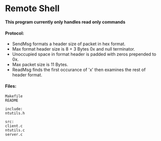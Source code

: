 # Remote Shell

**This program currently only handles read only commands**

#### Protocol:  
  * SendMsg formats a header size of packet in hex format.  
  * Max format header size is 8 + 3 Bytes 0x and null terminator.  
  * Unoccupied space in format header is padded with zeros prepended to 0x.  
  * Max packet size is 11 Bytes.  
  * ReadMsg finds the first occurance of 'x' then examines the rest of header format.  

#### Files:

    Makefile
    README

    include:
    ntutils.h

    src:
    client.c
    ntutils.c
    server.c

